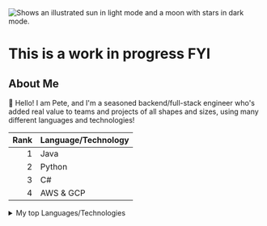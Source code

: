 <picture>
  <source media="(prefers-color-scheme: dark)" srcset="https://user-images.githubusercontent.com/25423296/163456776-7f95b81a-f1ed-45f7-b7ab-8fa810d529fa.png">
  <source media="(prefers-color-scheme: light)" srcset="https://user-images.githubusercontent.com/25423296/163456779-a8556205-d0a5-45e2-ac17-42d089e3c3f8.png">
  <img alt="Shows an illustrated sun in light mode and a moon with stars in dark mode." src="https://user-images.githubusercontent.com/25423296/163456779-a8556205-d0a5-45e2-ac17-42d089e3c3f8.png">
</picture>

# This is a work in progress FYI

## About Me

👋 Hello! I am Pete, and I'm a seasoned backend/full-stack engineer who's added real value to teams and projects of all shapes and sizes, using many different languages and technologies!

| Rank | Language/Technology |
|-----:|---------------|
|     1|  Java             |
|     2| Python              |
|     3|  C#             |
|     4 | AWS & GCP              |

<details>
<summary>My top Languages/Technologies</summary>

| Proficiency | Languages |
|-----:|-----------|
|     1| Javascript|
|     2| Python    |
|     3| SQL       |


</details>
<!--
**sming/sming** is a ✨ _special_ ✨ repository because its `README.md` (this file) appears on your GitHub profile.

Here are some ideas to get you started:

- 🔭 I’m currently working on ...
- 🌱 I’m currently learning ...
- 👯 I’m looking to collaborate on ...
- 🤔 I’m looking for help with ...
- 💬 Ask me about ...
- 📫 How to reach me: ...
- 😄 Pronouns: ...
- ⚡ Fun fact: ...
-->
